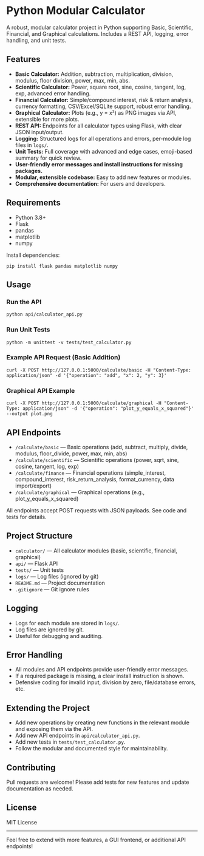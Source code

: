 # Python Modular Calculator

A robust, modular calculator project in Python supporting Basic, Scientific, Financial, and Graphical calculations. Includes a REST API, logging, error handling, and unit tests.

## Features
- **Basic Calculator:** Addition, subtraction, multiplication, division, modulus, floor division, power, max, min, abs.
- **Scientific Calculator:** Power, square root, sine, cosine, tangent, log, exp, advanced error handling.
- **Financial Calculator:** Simple/compound interest, risk & return analysis, currency formatting, CSV/Excel/SQLite support, robust error handling.
- **Graphical Calculator:** Plots (e.g., y = x²) as PNG images via API, extensible for more plots.
- **REST API:** Endpoints for all calculator types using Flask, with clear JSON input/output.
- **Logging:** Structured logs for all operations and errors, per-module log files in `logs/`.
- **Unit Tests:** Full coverage with advanced and edge cases, emoji-based summary for quick review.
- **User-friendly error messages and install instructions for missing packages.**
- **Modular, extensible codebase:** Easy to add new features or modules.
- **Comprehensive documentation:** For users and developers.

## Requirements
- Python 3.8+
- Flask
- pandas
- matplotlib
- numpy

Install dependencies:
```
pip install flask pandas matplotlib numpy
```

## Usage
### Run the API
```
python api/calculator_api.py
```

### Run Unit Tests
```
python -m unittest -v tests/test_calculator.py
```

### Example API Request (Basic Addition)
```
curl -X POST http://127.0.0.1:5000/calculate/basic -H "Content-Type: application/json" -d '{"operation": "add", "x": 2, "y": 3}'
```

### Graphical API Example
```
curl -X POST http://127.0.0.1:5000/calculate/graphical -H "Content-Type: application/json" -d '{"operation": "plot_y_equals_x_squared"}' --output plot.png
```

## API Endpoints
- `/calculate/basic` — Basic operations (add, subtract, multiply, divide, modulus, floor_divide, power, max, min, abs)
- `/calculate/scientific` — Scientific operations (power, sqrt, sine, cosine, tangent, log, exp)
- `/calculate/finance` — Financial operations (simple_interest, compound_interest, risk_return_analysis, format_currency, data import/export)
- `/calculate/graphical` — Graphical operations (e.g., plot_y_equals_x_squared)

All endpoints accept POST requests with JSON payloads. See code and tests for details.

## Project Structure
- `calculator/` — All calculator modules (basic, scientific, financial, graphical)
- `api/` — Flask API
- `tests/` — Unit tests
- `logs/` — Log files (ignored by git)
- `README.md` — Project documentation
- `.gitignore` — Git ignore rules

## Logging
- Logs for each module are stored in `logs/`.
- Log files are ignored by git.
- Useful for debugging and auditing.

## Error Handling
- All modules and API endpoints provide user-friendly error messages.
- If a required package is missing, a clear install instruction is shown.
- Defensive coding for invalid input, division by zero, file/database errors, etc.

## Extending the Project
- Add new operations by creating new functions in the relevant module and exposing them via the API.
- Add new API endpoints in `api/calculator_api.py`.
- Add new tests in `tests/test_calculator.py`.
- Follow the modular and documented style for maintainability.

## Contributing
Pull requests are welcome! Please add tests for new features and update documentation as needed.

## License
MIT License

---
Feel free to extend with more features, a GUI frontend, or additional API endpoints!
